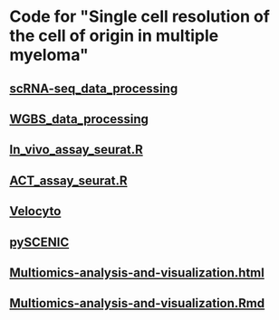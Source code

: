 # Code for "Single cell resolution of the cell of origin in multiple myeloma"

## [scRNA-seq_data_processing](https://github.com/liyarubio/DP-treatment-Multiomics-analysis/blob/main/ATAC-seq_data_processing)
## [WGBS_data_processing](https://github.com/liyarubio/DP-treatment-Multiomics-analysis/blob/main/WGBS_data_processing)
## [In_vivo_assay_seurat.R](https://github.com/liyarubio/DP-treatment-Multiomics-analysis/blob/main/In_vivo_assay_seurat.R)
## [ACT_assay_seurat.R](https://github.com/liyarubio/DP-treatment-Multiomics-analysis/blob/main/ACT_assay_seurat.R)
## [Velocyto](https://github.com/liyarubio/DP-treatment-Multiomics-analysis/blob/main/Velocyto)
## [pySCENIC](https://github.com/liyarubio/DP-treatment-Multiomics-analysis/blob/main/pySCENIC)
## [Multiomics-analysis-and-visualization.html](https://github.com/liyarubio/DP-treatment-Multiomics-analysis/blob/main/Multiomics-analysis-and-visualization.html)
## [Multiomics-analysis-and-visualization.Rmd](https://github.com/liyarubio/DP-treatment-Multiomics-analysis/blob/main/Multiomics-analysis-and-visualization.Rmd)
